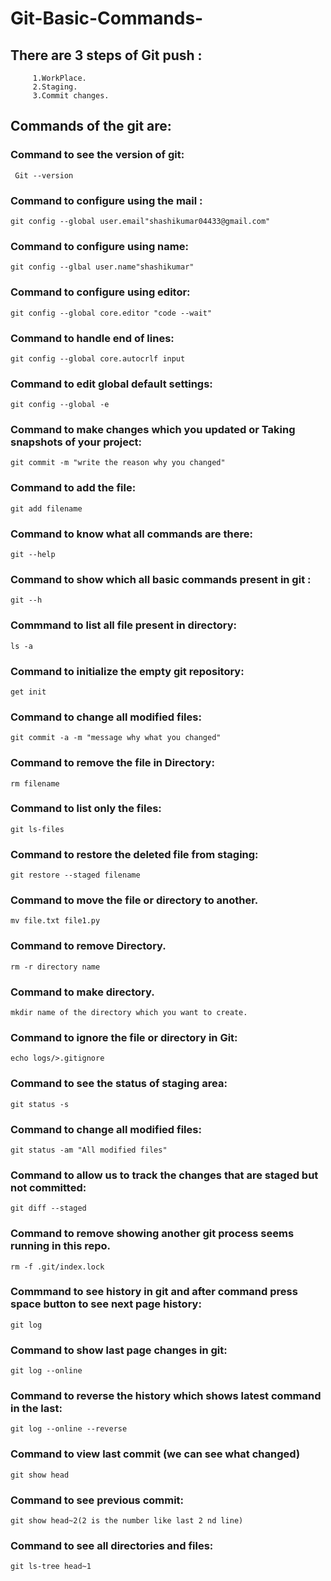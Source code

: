# Git-Basic-Commands-
## There are 3 steps of Git push :
         1.WorkPlace.
         2.Staging.
         3.Commit changes.

## Commands of the git are:
### Command to see the version of git:
     Git --version
### Command to configure using the mail :
    git config --global user.email"shashikumar04433@gmail.com"

### Command to configure using name:
    git config --glbal user.name"shashikumar"

### Command to configure using editor:
    git config --global core.editor "code --wait"

### Command to handle end of lines:
    git config --global core.autocrlf input
    
### Command to edit global default settings:
    git config --global -e
### Command to make changes which you updated or Taking snapshots of your project:
    git commit -m "write the reason why you changed"
### Command to add the file:
    git add filename
### Command to know what all commands are there:
    git --help

### Command to show which all basic commands present in git :
    git --h
### Commmand to list all file present in directory:
    ls -a
### Command to initialize the empty git repository:
    get init
### Command to change all modified files:
    git commit -a -m "message why what you changed"
### Command to remove the file in Directory:
    rm filename
### Command to list only the  files:
    git ls-files
### Command to restore the deleted file from staging:
    git restore --staged filename
### Command to move the file or directory to another.
    mv file.txt file1.py
### Command to remove Directory.
    rm -r directory name
### Command to make directory.
    mkdir name of the directory which you want to create.
### Command to ignore the file or directory in Git:
    echo logs/>.gitignore
### Command to see the status of staging area:
    git status -s
### Command to change all modified files:
    git status -am "All modified files"
### Command to allow us to track the changes that are staged but not committed:
    git diff --staged
### Command to remove showing another git process seems running in this repo.
    rm -f .git/index.lock
    
### Commmand to see history in git and after command press space button to see next page history:
    git log
  
### Command to show last page changes in git:
    git log --online
### Command to reverse the history which shows latest command in the last:
    git log --online --reverse

### Command to view last commit (we can see what changed)
    git show head
 
### Command to see previous commit:
    git show head~2(2 is the number like last 2 nd line)
### Command to see all directories and files:
    git ls-tree head~1
    
         
